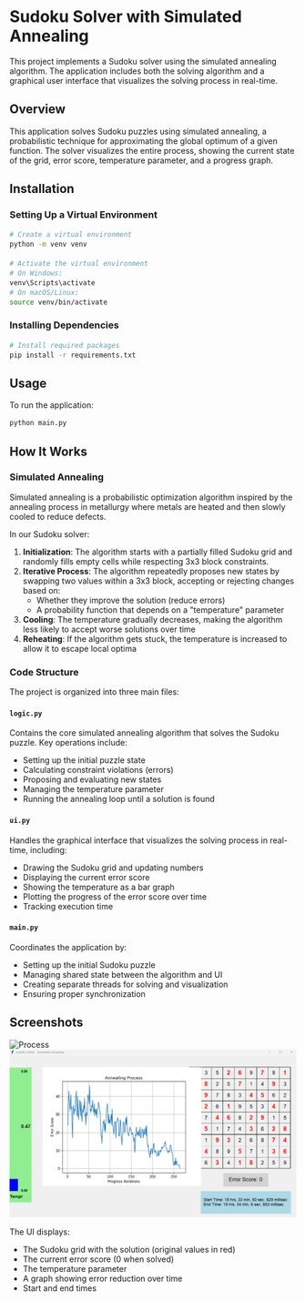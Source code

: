 # Sudoku Solver with Simulated Annealing

This project implements a Sudoku solver using the simulated annealing algorithm. The application includes both the solving algorithm and a graphical user interface that visualizes the solving process in real-time.

## Overview

This application solves Sudoku puzzles using simulated annealing, a probabilistic technique for approximating the global optimum of a given function. The solver visualizes the entire process, showing the current state of the grid, error score, temperature parameter, and a progress graph.

## Installation

### Setting Up a Virtual Environment

```bash
# Create a virtual environment
python -m venv venv

# Activate the virtual environment
# On Windows:
venv\Scripts\activate
# On macOS/Linux:
source venv/bin/activate
```

### Installing Dependencies

```bash
# Install required packages
pip install -r requirements.txt
```


## Usage

To run the application:

```bash
python main.py
```

## How It Works

### Simulated Annealing

Simulated annealing is a probabilistic optimization algorithm inspired by the annealing process in metallurgy where metals are heated and then slowly cooled to reduce defects.

In our Sudoku solver:
1. **Initialization**: The algorithm starts with a partially filled Sudoku grid and randomly fills empty cells while respecting 3x3 block constraints.
2. **Iterative Process**: The algorithm repeatedly proposes new states by swapping two values within a 3x3 block, accepting or rejecting changes based on:
   - Whether they improve the solution (reduce errors)
   - A probability function that depends on a "temperature" parameter
3. **Cooling**: The temperature gradually decreases, making the algorithm less likely to accept worse solutions over time
4. **Reheating**: If the algorithm gets stuck, the temperature is increased to allow it to escape local optima

### Code Structure

The project is organized into three main files:

#### `logic.py`

Contains the core simulated annealing algorithm that solves the Sudoku puzzle. Key operations include:
- Setting up the initial puzzle state
- Calculating constraint violations (errors)
- Proposing and evaluating new states
- Managing the temperature parameter
- Running the annealing loop until a solution is found

#### `ui.py`

Handles the graphical interface that visualizes the solving process in real-time, including:
- Drawing the Sudoku grid and updating numbers
- Displaying the current error score
- Showing the temperature as a bar graph
- Plotting the progress of the error score over time
- Tracking execution time

#### `main.py`

Coordinates the application by:
- Setting up the initial Sudoku puzzle
- Managing shared state between the algorithm and UI
- Creating separate threads for solving and visualization
- Ensuring proper synchronization

## Screenshots

![Process](media/process.gif)
![Final Solution](media/result.png)

The UI displays:
- The Sudoku grid with the solution (original values in red)
- The current error score (0 when solved)
- The temperature parameter
- A graph showing error reduction over time
- Start and end times
